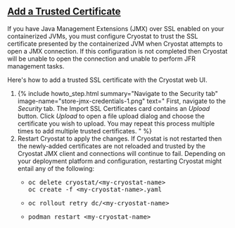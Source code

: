 ## [Add a Trusted Certificate](#-add-a-trusted-certificate)
If you have Java Management Extensions (JMX) over SSL enabled on your containerized JVMs, you must configure Cryostat to trust the SSL certificate presented by the containerized JVM when Cryostat attempts to open a JMX connection. If this configuration is not completed then Cryostat will be unable to open the connection and unable to perform JFR management tasks.

Here's how to add a trusted SSL certificate with the Cryostat web UI.

<ol>
    <li>
        {% include howto_step.html
          summary="Navigate to the Security tab"
          image-name="store-jmx-credentials-1.png"
          text="
            First, navigate to the <i>Security</i> tab. The Import SSL Certificates card contains an <i>Upload</i> button. Click <i>Upload</i> to open a file upload dialog and choose the certificate you wish to upload. You may repeat this process multiple times to add multiple trusted certificates.
          "
        %}
    </li>
    <li>
        Restart Cryostat to apply the changes. If Cryostat is not restarted then the newly-added certificates are not reloaded and trusted by the Cryostat JMX client and connections will continue to fail. Depending on your deployment platform and configuration, restarting Cryostat might entail any of the following:
        <ul>
            <li>
                <pre>oc delete cryostat/&lt;my-cryostat-name&gt;<br>oc create -f &lt;my-cryostat-name&gt;.yaml</pre>
            </li>
            <li>
                <pre>oc rollout retry dc/&lt;my-cryostat-name&gt;</pre>
            </li>
            <li>
                <pre>podman restart &lt;my-cryostat-name&gt;</pre>
            </li>
        </ul>
    </li>
</ol>
